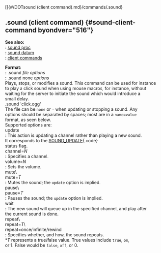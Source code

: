 []{#/DOTsound (client command).md}/commands/.sound}    
## .sound (client command) {#sound-client-command byondver="516"}    
**See also:**    
:   [sound proc](/proc/sound)    
:   [sound datum](/sound)    
:   [client commands](/%7Bskin%7D/commands)    
<!-- -->    
**Format:**    
:   .sound *file* *options*    
:   .sound none *options*    
Plays, stops, or modifies a sound. This command can be used for instance    
to play a click sound when using mouse macros, for instance, without    
waiting for the server to initiate the sound which would introduce a    
small delay.    
    .sound 'click.ogg'    
The file can be `none` or `-` when updating or stopping a sound. Any    
options should be separated by spaces; most are in a `name=value`    
format, as seen below.    
Supported options are:    
update    
:   This action is updating a channel rather than playing a new sound.    
    It corresponds to the [SOUND_UPDATE](/sound/var/status){.code}    
    status flag.    
channel=*N*    
:   Specifies a channel.    
volume=*N*    
:   Sets the volume.    
mute\    
mute=*T*    
:   Mutes the sound; the `update` option is implied.    
pause\    
pause=*T*    
:   Pauses the sound; the `update` option is implied.    
wait    
:   The new sound will queue up in the specified channel, and play after    
    the current sound is done.    
repeat\    
repeat=*T*\    
repeat=once/infinite/rewind    
:   Specifies whether, and how, the sound repeats.    
\**T* represents a true/false value. True values include `true`, `on`,    
or 1. False would be `false`, `off`, or 0.  
